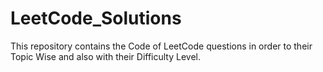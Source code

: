 # LeetCode_Solutions
This repository contains the Code of LeetCode questions in order to their Topic Wise and also with their Difficulty Level.
